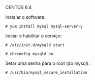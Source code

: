 CENTOS 6.4

Instalar o software:

	# yum install mysql mysql-server-y 

Iniciar e habilitar o serviço:

	# /etc/init.d/mysqld start
	
	# chkconfig mysqld on 

Setar uma senha para o root (do mysql):

	# /usr/bin/mysql_secure_installation
